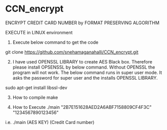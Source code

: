 # CCN_encrypt
ENCRYPT CREDIT CARD NUMBER by FORMAT PRESERVING ALGORITHM


EXECUTE in LINUX environment
1) Execute below command to get the code

  git clone https://github.com/snehamaganahalli/CCN_encrypt.git

2) I have used OPENSSL LIBRARY to create AES Black box. Therefore please install OPSENSSL by below command. Without OPENSSL the program will not work.
   The below command runs in super user mode. It asks the password for super user and the installs OPENSSL LIBRARY.

sudo apt-get install libssl-dev

3) How to compile
make

4) How to Execute
./main "2B7E151628AED2A6ABF7158809CF4F3C" "1234567890123456"

i.e. ./main (AES KEY) (Credit Card number)
